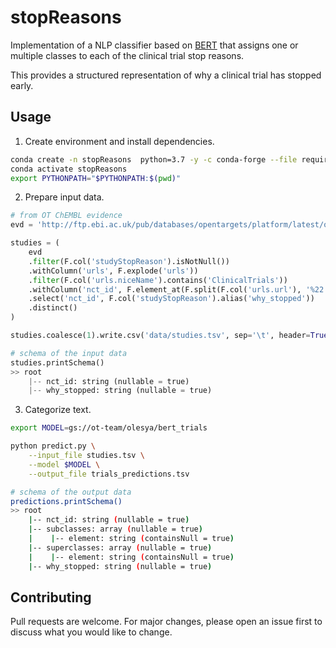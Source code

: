# stopReasons
Implementation of a NLP classifier based on [BERT](https://huggingface.co/bert-base-uncased) that assigns one or multiple classes to each of the clinical trial stop reasons.

This provides a structured representation of why a clinical trial has stopped early.

## Usage

1. Create environment and install dependencies.

```bash
conda create -n stopReasons  python=3.7 -y -c conda-forge --file requirements.txt
conda activate stopReasons
export PYTHONPATH="$PYTHONPATH:$(pwd)"
```

2. Prepare input data.

```python
# from OT ChEMBL evidence
evd = 'http://ftp.ebi.ac.uk/pub/databases/opentargets/platform/latest/output/etl/parquet/evidence/sourceId%3Dchembl/'

studies = (
    evd
    .filter(F.col('studyStopReason').isNotNull())
    .withColumn('urls', F.explode('urls'))
    .filter(F.col('urls.niceName').contains('ClinicalTrials'))
    .withColumn('nct_id', F.element_at(F.split(F.col('urls.url'), '%22'), -2))
    .select('nct_id', F.col('studyStopReason').alias('why_stopped'))
    .distinct()
)

studies.coalesce(1).write.csv('data/studies.tsv', sep='\t', header=True)

# schema of the input data
studies.printSchema()
>> root
    |-- nct_id: string (nullable = true)
    |-- why_stopped: string (nullable = true)
```
3. Categorize text.

```bash
export MODEL=gs://ot-team/olesya/bert_trials

python predict.py \
    --input_file studies.tsv \
    --model $MODEL \
    --output_file trials_predictions.tsv

# schema of the output data
predictions.printSchema()
>> root
    |-- nct_id: string (nullable = true)
    |-- subclasses: array (nullable = true)
    |    |-- element: string (containsNull = true)
    |-- superclasses: array (nullable = true)
    |    |-- element: string (containsNull = true)
    |-- why_stopped: string (nullable = true)
```

## Contributing
Pull requests are welcome. For major changes, please open an issue first to discuss what you would like to change.
